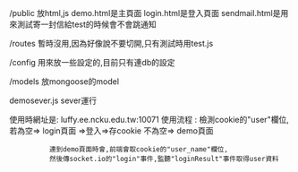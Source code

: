 /public   放html,js
          demo.html是主頁面
          login.html是登入頁面
          sendmail.html是用來測試寄一封信給test的時候會不會跳通知

/routes   暫時沒用,因為好像說不要切開,只有測試時用test.js

/config   用來放一些設定的,目前只有連db的設定

/models   放mongoose的model

demosever.js sever運行

使用時網址是: luffy.ee.ncku.edu.tw:10071
使用流程    : 檢測cookie的"user"欄位, 若為空=> login頁面   =>登入=>存cookie
                                      不為空=> demo頁面
                                      
                                      
              連到demo頁面時會,前端會取cookie的"user_name"欄位,
              然後傳socket.io的"login"事件,監聽"loginResult"事件取得user資料

